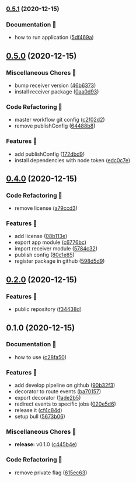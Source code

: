 ### [0.5.1](https://github.com/renatoaug/nestjs-bull-emitter/compare/0.5.0...0.5.1) (2020-12-15)


### Documentation 📝

* how to run application ([5df469a](https://github.com/renatoaug/nestjs-bull-emitter/commit/5df469ae13fa2375f91df30470f3597e036a36c4))

## [0.5.0](https://github.com/renatoaug/nestjs-bull-emitter/compare/0.4.0...0.5.0) (2020-12-15)


### Miscellaneous Chores 🧰

* bump receiver version ([46b6373](https://github.com/renatoaug/nestjs-bull-emitter/commit/46b63736398f6636fbfce3b568c17e578adf4dd4))
* install receiver package ([0aa0d93](https://github.com/renatoaug/nestjs-bull-emitter/commit/0aa0d9380febb3b1ca2f3eaf1117ce07988b62b7))


### Code Refactoring 🎨

* master workflow git config ([c2f02d2](https://github.com/renatoaug/nestjs-bull-emitter/commit/c2f02d2612027d4453a93454e428ba14f0f46232))
* remove publishConfig ([64488b8](https://github.com/renatoaug/nestjs-bull-emitter/commit/64488b8c065d9365065c5652e7e394ceb613d2ad))


### Features 🚀

* add publishConfig ([172dbd9](https://github.com/renatoaug/nestjs-bull-emitter/commit/172dbd97207a1b5f347d4ca5dad75ce7e6b02274))
* install dependencies with node token ([edc0c7e](https://github.com/renatoaug/nestjs-bull-emitter/commit/edc0c7e88d1028c1d612769e3bef1a4de9e7dd87))

## [0.4.0](https://github.com/renatoaug/nestjs-bull-emitter/compare/0.2.0...0.4.0) (2020-12-15)


### Code Refactoring 🎨

* remove license ([a79ccd3](https://github.com/renatoaug/nestjs-bull-emitter/commit/a79ccd31b902c4602b94238782bbabe68a30645b))


### Features 🚀

* add license ([08b113e](https://github.com/renatoaug/nestjs-bull-emitter/commit/08b113e256766ccd5a05e5a128377d703f2295e6))
* export app module ([c6776bc](https://github.com/renatoaug/nestjs-bull-emitter/commit/c6776bc27206ba0245574a8e734cd1f9893280f2))
* import receiver module ([5784c32](https://github.com/renatoaug/nestjs-bull-emitter/commit/5784c32f9af1f0beb3c734a70e992be67f84c79e))
* publish config ([80c1e85](https://github.com/renatoaug/nestjs-bull-emitter/commit/80c1e85fa73a9ca41fedc253d8c570bfbc34507a))
* register package in github ([598d5d9](https://github.com/renatoaug/nestjs-bull-emitter/commit/598d5d9ab269dbcff4f15dfc165e2030bf742298))

## [0.2.0](https://github.com/renatoaug/nestjs-bull-emitter/compare/0.1.0...0.2.0) (2020-12-15)


### Features 🚀

* public repository ([f34438d](https://github.com/renatoaug/nestjs-bull-emitter/commit/f34438de4be000890e5f5e1488060fca907090ce))

## 0.1.0 (2020-12-15)


### Documentation 📝

* how to use ([c28fa50](https://github.com/renatoaug/nestjs-bull-emitter/commit/c28fa504f5fa7f34f022228bc5300468191c82de))


### Features 🚀

* add develop pipeline on github ([90b32f3](https://github.com/renatoaug/nestjs-bull-emitter/commit/90b32f3be45957a7fb3f788ce4c0ae9693fd28fa))
* decorator to route events ([ba70157](https://github.com/renatoaug/nestjs-bull-emitter/commit/ba7015751a8d6eeccd5479d6dc86251cb7f2eb75))
* export decorator ([1ade2b5](https://github.com/renatoaug/nestjs-bull-emitter/commit/1ade2b5b2229115b3cb9c6ec1a2956e49000d4d7))
* redirect events to specific jobs ([020e5d6](https://github.com/renatoaug/nestjs-bull-emitter/commit/020e5d6e3830649e1fdc3ee29cc14d07c179125f))
* release it ([cf4c84d](https://github.com/renatoaug/nestjs-bull-emitter/commit/cf4c84d3f5130d3fa4e1714019b86d77c003b4ab))
* setup bull ([5673b06](https://github.com/renatoaug/nestjs-bull-emitter/commit/5673b06af2b819842e6eb2b9501f7e756aef923b))


### Miscellaneous Chores 🧰

* **release:** v0.1.0 ([c445b4e](https://github.com/renatoaug/nestjs-bull-emitter/commit/c445b4e182563704faef0c3d65da124e425de5e9))


### Code Refactoring 🎨

* remove private flag ([615ec63](https://github.com/renatoaug/nestjs-bull-emitter/commit/615ec63563b5f217ae345d485562a91356346ea1))

